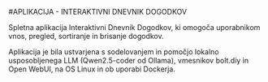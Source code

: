 #APLIKACIJA - INTERAKTIVNI DNEVNIK DOGODKOV

Spletna aplikacija Interaktivni Dnevnik Dogodkov, ki omogoča uporabnikom vnos, pregled, sortiranje in brisanje dogodkov.

Aplikacija je bila ustvarjena s sodelovanjem in pomočjo lokalno usposobljenega LLM (Qwen2.5-coder od Ollama), vmesnikov bolt.diy in Open WebUI, na OS Linux in ob uporabi Dockerja.
